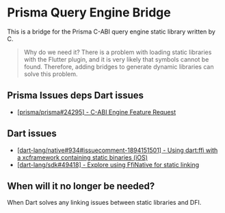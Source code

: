 # Prisma Query Engine Bridge

This is a bridge for the Prisma C-ABI query engine static library written by C.

> Why do we need it?
There is a problem with loading static libraries with the Flutter plugin, and it is very likely that symbols cannot be found. Therefore, adding bridges to generate dynamic libraries can solve this problem.

## Prisma Issues deps Dart issues
- [[prisma/prisma#24295] - C-ABI Engine Feature Request](https://github.com/prisma/prisma/issues/24295)

## Dart issues
- [[dart-lang/native#934#issuecomment-1894151501] - Using dart:ffi with a xcframework containing static binaries (iOS)](https://github.com/dart-lang/native/issues/934)
- [[dart-lang/sdk#49418] - Explore using FfiNative for static linking](https://github.com/dart-lang/sdk/issues/49418)

## When will it no longer be needed?

When Dart solves any linking issues between static libraries and DFI.
